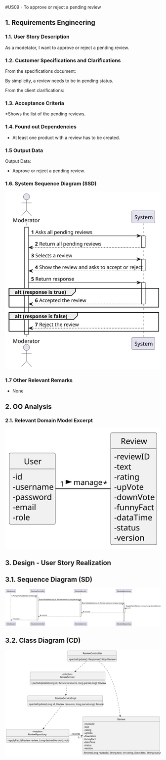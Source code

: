 #US09 - To approve or reject a pending review

## 1. Requirements Engineering

### 1.1. User Story Description

As a modetator, I want to approve or reject a pending review.

### 1.2. Customer Specifications and Clarifications

From the specifications document:

By simplicity, a review needs to be in pending status.

From the client clarifications:


### 1.3. Acceptance Criteria

*Shows the list of the pending reviews.

### 1.4. Found out Dependencies

* At least one product with a review has to be created.

### 1.5 Output Data

Output Data:

* Approve or reject a pending review.

### 1.6. System Sequence Diagram (SSD)

![SSD](SSD.svg)

### 1.7 Other Relevant Remarks

* None

## 2. OO Analysis

### 2.1. Relevant Domain Model Excerpt

![MD](MD.svg)

## 3. Design - User Story Realization

## 3.1. Sequence Diagram (SD)

![SD](SD.svg)

## 3.2. Class Diagram (CD)

![CD](CD.svg)
